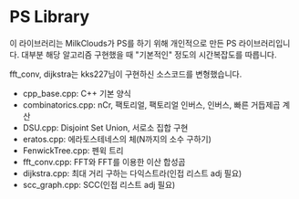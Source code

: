 # PS Library

이 라이브러리는 MilkClouds가 PS를 하기 위해 개인적으로 만든 PS 라이브러리입니다. 대부분 해당 알고리즘 구현했을 때 "기본적인" 정도의 시간복잡도를 따릅니다.    

fft_conv, dijkstra는 kks227님이 구현하신 소스코드를 변형했습니다.  

+ cpp_base.cpp: C++ 기본 양식
+ combinatorics.cpp: nCr, 팩토리얼, 팩토리얼 인버스, 인버스, 빠른 거듭제곱 계산
+ DSU.cpp: Disjoint Set Union, 서로소 집합 구현  
+ eratos.cpp: 에라토스테네스의 체(N까지의 소수 구하기)  
+ FenwickTree.cpp: 펜윅 트리
+ fft_conv.cpp: FFT와 FFT를 이용한 이산 합성곱    
+ dijkstra.cpp: 최대 거리 구하는 다익스트라(인접 리스트 adj 필요)   
+ scc_graph.cpp: SCC(인접 리스트 adj 필요)  